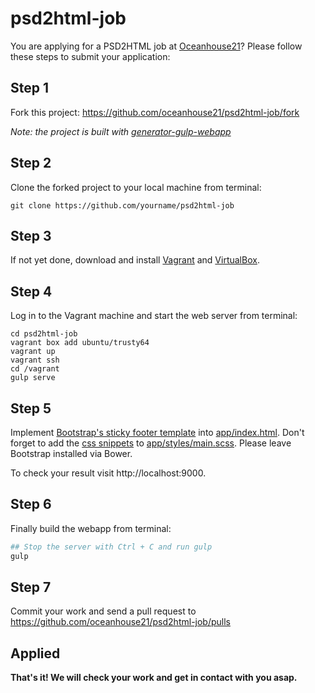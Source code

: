 # psd2html-job

You are applying for a PSD2HTML job at [Oceanhouse21](http://www.oceanhouse21.com)? Please follow these steps to submit your application:

## Step 1

Fork this project: https://github.com/oceanhouse21/psd2html-job/fork

*Note: the project is built with [generator-gulp-webapp](https://github.com/yeoman/generator-gulp-webapp)*

## Step 2

Clone the forked project to your local machine from terminal:

```
git clone https://github.com/yourname/psd2html-job
```

## Step 3

If not yet done, download and install [Vagrant](https://www.vagrantup.com/downloads) and [VirtualBox](https://www.virtualbox.org/wiki/Downloads).

## Step 4

Log in to the Vagrant machine and start the web server from terminal:

```
cd psd2html-job
vagrant box add ubuntu/trusty64
vagrant up
vagrant ssh
cd /vagrant
gulp serve
```

## Step 5

Implement [Bootstrap's sticky footer template](http://getbootstrap.com/examples/sticky-footer/) into [app/index.html](https://github.com/oceanhouse21/psd2html-job/blob/master/app/index.html). Don't forget to add the [css snippets](http://getbootstrap.com/examples/sticky-footer/sticky-footer.css) to [app/styles/main.scss](https://github.com/oceanhouse21/psd2html-job/blob/master/app/styles/main.scss). Please leave Bootstrap installed via Bower.

To check your result visit http://localhost:9000.

## Step 6

Finally build the webapp from terminal:

```ruby
## Stop the server with Ctrl + C and run gulp
gulp
```

## Step 7

Commit your work and send a pull request to https://github.com/oceanhouse21/psd2html-job/pulls

## Applied

**That's it! We will check your work and get in contact with you asap.**
